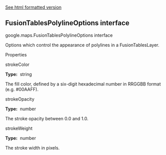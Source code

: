 [See html formatted version](https://huasofoundries.github.io/google-maps-documentation/FusionTablesPolylineOptions.html)


FusionTablesPolylineOptions interface
-------------------------------------

google.maps.FusionTablesPolylineOptions interface

Options which control the appearance of polylines in a FusionTablesLayer.

Properties

strokeColor

**Type:**  string

The fill color, defined by a six-digit hexadecimal number in RRGGBB format (e.g. #00AAFF).

strokeOpacity

**Type:**  number

The stroke opacity between 0.0 and 1.0.

strokeWeight

**Type:**  number

The stroke width in pixels.